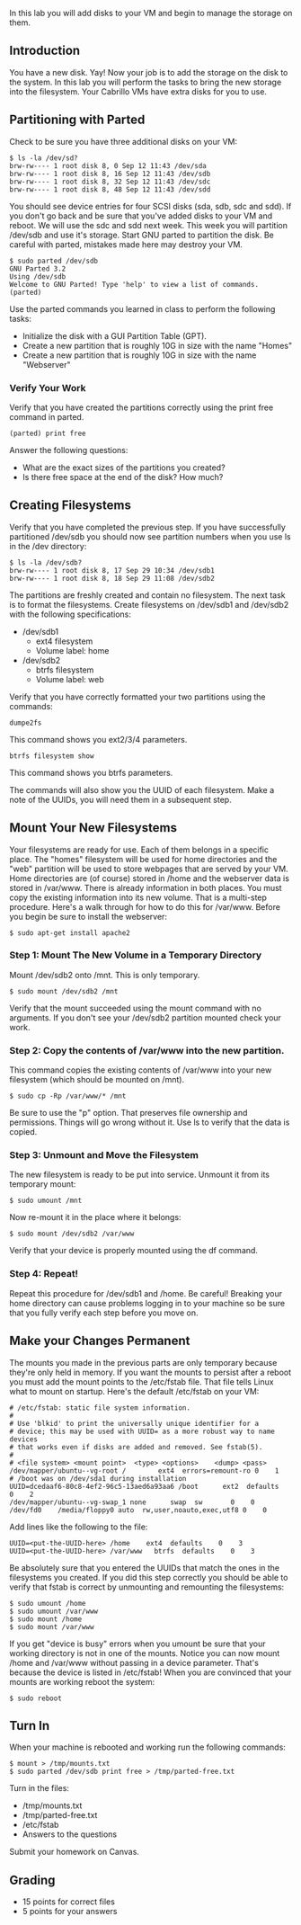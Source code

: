 In this lab you will add disks to your VM and begin to manage the storage on them. 

## Introduction 

You have a new disk. Yay! Now your job is to add the storage on the disk to the system. In this lab you will perform the tasks to bring the new storage into the filesystem. Your Cabrillo VMs have extra disks for you to use. 

## Partitioning with Parted 

Check to be sure you have three additional disks on your VM:

```
$ ls -la /dev/sd?
brw-rw---- 1 root disk 8, 0 Sep 12 11:43 /dev/sda
brw-rw---- 1 root disk 8, 16 Sep 12 11:43 /dev/sdb
brw-rw---- 1 root disk 8, 32 Sep 12 11:43 /dev/sdc
brw-rw---- 1 root disk 8, 48 Sep 12 11:43 /dev/sdd
```

You should see device entries for four SCSI disks (sda, sdb, sdc and sdd). If you don't go back and be sure that you've added disks to your VM and reboot. We will use the sdc and sdd next week. This week you will partition /dev/sdb and use it's storage. Start GNU parted to partition the disk. Be careful with parted, mistakes made here may destroy your VM.

```
$ sudo parted /dev/sdb
GNU Parted 3.2
Using /dev/sdb
Welcome to GNU Parted! Type 'help' to view a list of commands.
(parted)                         
```

Use the parted commands you learned in class to perform the following tasks:

  - Initialize the disk with a GUI Partition Table (GPT).
  - Create a new partition that is roughly 10G in size with the name "Homes"
  - Create a new partition that is roughly 10G in size with the name "Webserver"

### Verify Your Work 

Verify that you have created the partitions correctly using the print free command in parted. 

```
(parted) print free
```

Answer the following questions:

  - What are the exact sizes of the partitions you created?
  - Is there free space at the end of the disk? How much?

## Creating Filesystems 

Verify that you have completed the previous step. If you have successfully partitioned /dev/sdb you should now see partition numbers when you use ls in the /dev directory:

```
$ ls -la /dev/sdb?
brw-rw---- 1 root disk 8, 17 Sep 29 10:34 /dev/sdb1
brw-rw---- 1 root disk 8, 18 Sep 29 11:08 /dev/sdb2
```

The partitions are freshly created and contain no filesystem. The next task is to format the filesystems. Create filesystems on /dev/sdb1 and /dev/sdb2 with the following specifications:

  * /dev/sdb1
    * ext4 filesystem
    * Volume label: home
  * /dev/sdb2
    * btrfs filesystem
    * Volume label: web

Verify that you have correctly formatted your two partitions using the commands:

```
dumpe2fs
```

This command shows you ext2/3/4 parameters.

```
btrfs filesystem show
```

This command shows you btrfs parameters.

The commands will also show you the UUID of each filesystem. Make a note of the UUIDs, you will need them in a subsequent step.

## Mount Your New Filesystems 

Your filesystems are ready for use. Each of them belongs in a specific place. The "homes" filesystem will be used for home directories and the "web" partition will be used to store webpages that are served by your VM. Home directories are (of course) stored in /home and the webserver data is stored in /var/www. There is already information in both places. You must copy the existing information into its new volume. That is a multi-step procedure. Here's a walk through for how to do this for /var/www. Before you begin be sure to install the webserver:

```
$ sudo apt-get install apache2
```

### Step 1: Mount The New Volume in a Temporary Directory 

Mount /dev/sdb2 onto /mnt. This is only temporary.

```
$ sudo mount /dev/sdb2 /mnt
```

Verify that the mount succeeded using the mount command with no arguments. If you don't see your /dev/sdb2 partition mounted check your work.

### Step 2: Copy the contents of /var/www into the new partition. 

This command copies the existing contents of /var/www into your new filesystem (which should be mounted on /mnt).

```
$ sudo cp -Rp /var/www/* /mnt
```

Be sure to use the "p" option. That preserves file ownership and permissions. Things will go wrong without it. Use ls to verify that the data is copied.

### Step 3: Unmount and Move the Filesystem 

The new filesystem is ready to be put into service. Unmount it from its temporary mount:

```
$ sudo umount /mnt
```

Now re-mount it in the place where it belongs:

```
$ sudo mount /dev/sdb2 /var/www
```

Verify that your device is properly mounted using the df command.

### Step 4: Repeat! 

Repeat this procedure for /dev/sdb1 and /home. Be careful! Breaking your home directory can cause problems logging in to your machine so be sure that you fully verify each step before you move on.

## Make your Changes Permanent 

The mounts you made in the previous parts are only temporary because they're only held in memory. If you want the mounts to persist after a reboot you must add the mount points to the /etc/fstab file. That file tells Linux what to mount on startup. Here's the default /etc/fstab on your VM:

```
# /etc/fstab: static file system information.
#
# Use 'blkid' to print the universally unique identifier for a
# device; this may be used with UUID= as a more robust way to name devices
# that works even if disks are added and removed. See fstab(5).
#
# <file system> <mount point>  <type> <options>    <dump> <pass>
/dev/mapper/ubuntu--vg-root /        ext4  errors=remount-ro 0    1
# /boot was on /dev/sda1 during installation
UUID=dcedaaf6-80c8-4ef2-96c5-13aed6a93aa6 /boot      ext2  defaults    0    2
/dev/mapper/ubuntu--vg-swap_1 none      swap  sw       0    0
/dev/fd0    /media/floppy0 auto  rw,user,noauto,exec,utf8 0    0
```

Add lines like the following to the file:

```
UUID=<put-the-UUID-here> /home    ext4  defaults    0    3
UUID=<put-the-UUID-here> /var/www   btrfs  defaults    0    3
```

Be absolutely sure that you entered the UUIDs that match the ones in the filesystems you created. If you did this step correctly you should be able to verify that fstab is correct by unmounting and remounting the filesystems:

```
$ sudo umount /home
$ sudo umount /var/www
$ sudo mount /home
$ sudo mount /var/www
```

If you get "device is busy" errors when you umount be sure that your working directory is not in one of the mounts. Notice you can now mount /home and /var/www without passing in a device parameter. That's because the device is listed in /etc/fstab! When you are convinced that your mounts are working reboot the system:

```
$ sudo reboot
```

## Turn In 

When your machine is rebooted and working run the following commands:

```
$ mount > /tmp/mounts.txt
$ sudo parted /dev/sdb print free > /tmp/parted-free.txt
```

Turn in the files:
  - /tmp/mounts.txt
  - /tmp/parted-free.txt
  - /etc/fstab
  - Answers to the questions

Submit your homework on Canvas.

## Grading 

  * 15 points for correct files
  * 5 points for your answers

